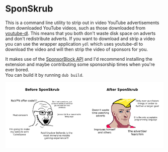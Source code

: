 # SponSkrub
This is a command line utility to strip out in video YouTube advertisements from downloaded YouTube videos, such as those downloaded from [youtube-dl](https://ytdl-org.github.io/youtube-dl/index.html). This means that you both don't waste disk space on adverts and don't redistribute adverts. If you want to download and strip a video you can use the wrapper application `ydl` which uses youtube-dl to download the video and will then strip the video of sponsors for you. 

It makes use of the [SponsorBlock API](https://github.com/ajayyy/SponsorBlockServer#api-docs) and I'd recommend installing the extension and maybe contributing some sponsorship times when you're ever bored.  
You can build it by running `dub build`.

![before and after SponSkrub](repo_images/before_after.png)
